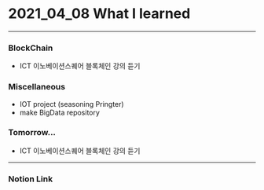 # 2021_04_08 What I learned

-----

### BlockChain

* ICT 이노베이션스퀘어 블록체인 강의 듣기

### Miscellaneous

* IOT project (seasoning Pringter)
* make BigData repository 

### Tomorrow...

* ICT 이노베이션스퀘어 블록체인 강의 듣기

-----


    
### Notion Link



